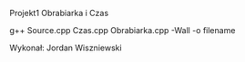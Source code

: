 Projekt1
Obrabiarka i Czas

g++ Source.cpp Czas.cpp Obrabiarka.cpp -Wall -o filename

Wykonał: Jordan Wiszniewski
